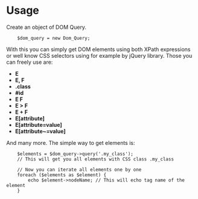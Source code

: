 # Usage

Create an object of DOM Query. 

		$dom_query = new Dom_Query;

With this you can simply get DOM elements using both XPath expressions or well know CSS selectors using for 
example by jQuery library. Those you can freely use are:

*	**E**
*	**E, F**
*	**.class**
*	**#id**
*	**E F**
*	**E > F**
*	**E + F**
*	**E[attribute]**
*	**E[attribute=value]**
*	**E[attribute~=value]**

And many more. The simple way to get elements is:

		$elements = $dom_query->query('.my_class');
		// This will get you all elements with CSS class .my_class
	
		// Now you can iterate all elements one by one
		foreach ($elements as $element) {
			echo $element->nodeName; // This will echo tag name of the element 
		}